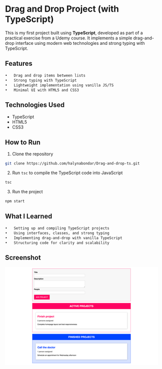 # Drag and Drop Project (with TypeScript)

This is my first project built using **TypeScript**, developed as part of a practical exercise from a Udemy course. It implements a simple drag-and-drop interface using modern web technologies and strong typing with TypeScript.

## Features

	•	Drag and drop items between lists
	•	Strong typing with TypeScript
	•	Lightweight implementation using vanilla JS/TS
	•	Minimal UI with HTML5 and CSS3

## Technologies Used
- TypeScript
- HTML5
- CSS3

## How to Run

1. Clone the repository
```bash
git clone https://github.com/halynabondar/Drag-and-drop-ts.git
```

2. Run `tsc` to compile the TypeScript code into JavaScript
```bash
tsc
```

3. Run the project
```bash
npm start
```

## What I Learned

	•	Setting up and compiling TypeScript projects
	•	Using interfaces, classes, and strong typing
	•	Implementing drag-and-drop with vanilla TypeScript
	•	Structuring code for clarity and scalability

## Screenshot

![screencapture.png](public/screencapture.png)